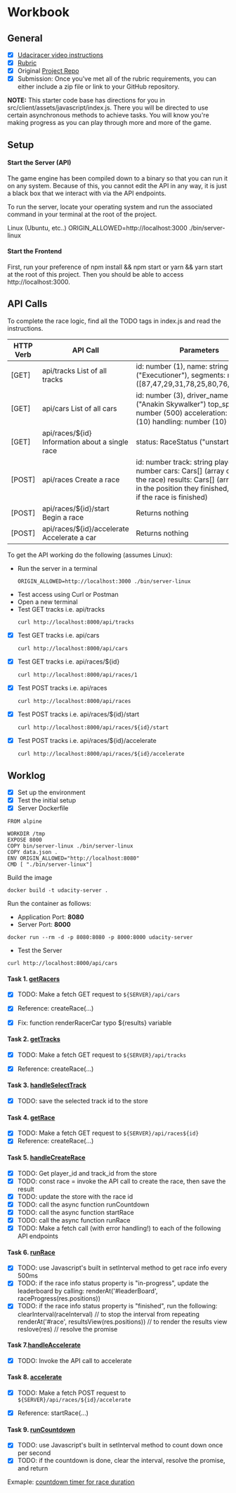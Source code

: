 # Workbook

## General 

- [x] [Udaciracer video instructions](https://www.youtube.com/watch?v=b8rGy9Fm5tg&feature=emb_logo)
- [x] [Rubric](https://review.udacity.com/#!/rubrics/2829/view)
- [x] Original [Project Repo](https://github.com/udacity/nd032-c3-asynchronous-programming-with-javascript-project-starter)
- [x] Submission: Once you've met all of the rubric requirements, you can either include a zip file or link to your GitHub repository. 

__NOTE:__ This starter code base has directions for you in src/client/assets/javascript/index.js. 
There you will be directed to use certain asynchronous methods to achieve tasks. You will know you're making progress as 
you can play through more and more of the game.

## Setup

#### Start the Server (API)
The game engine has been compiled down to a binary so that you can run it on any system. Because of this, you cannot 
edit the API in any way, it is just a black box that we interact with via the API endpoints.

To run the server, locate your operating system and run the associated command in your terminal at the root of the project.

Linux (Ubuntu, etc..)	ORIGIN_ALLOWED=http://localhost:3000 ./bin/server-linux

#### Start the Frontend
First, run your preference of npm install && npm start or yarn && yarn start at the root of this project. Then you should 
be able to access http://localhost:3000.


## API Calls

To complete the race logic, find all the TODO tags in index.js and read the instructions.

| HTTP Verb | API Call | Parameters |
|-----------|----------|------------|
| [GET] | api/tracks List of all tracks | id: number (1), name: string ("Executioner"), segments: number[] ([87,47,29,31,78,25,80,76,60,14....]) |
| [GET] | api/cars List of all cars | id: number (3), driver_name: string ("Anakin Skywalker") top_speed: number (500) acceleration: number (10) handling: number (10) |
| [GET] | api/races/${id} Information about a single race | status: RaceStatus ("unstarted" | "in-progress" | "finished") positions object[] ([{ car: object, final_position: number (omitted if empty), speed: number, segment: number}])  |
| [POST] | api/races Create a race | id: number track: string player_id: number cars: Cars[] (array of cars in the race) results: Cars[] (array of cars in the position they finished, available if the race is finished) |
| [POST] | api/races/${id}/start Begin a race | Returns nothing |
| [POST]  | api/races/${id}/accelerate Accelerate a car | Returns nothing |


To get the API working do the following (assumes Linux):

* Run the server in a terminal
  ```
  ORIGIN_ALLOWED=http://localhost:3000 ./bin/server-linux
  ```
* Test access using Curl or Postman
* Open a new terminal
* Test GET tracks i.e. api/tracks
  ```
  curl http://localhost:8000/api/tracks
  ```
- [x] Test GET tracks i.e. api/cars
  ```
  curl http://localhost:8000/api/cars
  ```
- [x] Test GET tracks i.e. api/races/${id}
  ```
  curl http://localhost:8000/api/races/1
  ```
- [x] Test POST tracks i.e. api/races
  ```
  curl http://localhost:8000/api/races
  ```
- [x] Test POST tracks i.e. api/races/${id}/start
  ```
  curl http://localhost:8000/api/races/${id}/start
  ```
- [x] Test POST tracks i.e. api/races/${id}/accelerate
  ```
  curl http://localhost:8000/api/races/${id}/accelerate
  ```
   

## Worklog

- [x] Set up the environment
- [x] Test the initial setup
- [x] Server Dockerfile

```
FROM alpine

WORKDIR /tmp
EXPOSE 8000
COPY bin/server-linux ./bin/server-linux
COPY data.json .
ENV ORIGIN_ALLOWED="http://localhost:8080"
CMD [ "./bin/server-linux"]
```

Build the image
```
docker build -t udacity-server .
```

Run the container as follows:
* Application Port: __8080__
* Server Port: __8000__
```
docker run --rm -d -p 8080:8080 -p 8000:8000 udacity-server
```

* Test the Server
```
curl http://localhost:8000/api/cars
```

#### Task 1. [getRacers](https://github.com/rosera/nd032-c3-asynchronous-programming-with-javascript-project-starter/blob/graduation/src/client/assets/javascript/index.js)

- [x] TODO: Make a fetch GET request to `${SERVER}/api/cars`
- [x] Reference: createRace(...)
- [x] Fix: function renderRacerCar typo ${results} variable


#### Task 2. [getTracks](https://github.com/rosera/nd032-c3-asynchronous-programming-with-javascript-project-starter/blob/graduation/src/client/assets/javascript/index.js)

- [x] TODO: Make a fetch GET request to `${SERVER}/api/tracks`
- [x] Reference: createRace(...)


#### Task 3. [handleSelectTrack](https://github.com/rosera/nd032-c3-asynchronous-programming-with-javascript-project-starter/blob/graduation/src/client/assets/javascript/index.js)

- [x] TODO: save the selected track id to the store

#### Task 4. [getRace](https://github.com/rosera/nd032-c3-asynchronous-programming-with-javascript-project-starter/blob/graduation/src/client/assets/javascript/index.js)

- [x] TODO: Make a fetch GET request to `${SERVER}/api/races${id}`
- [x] Reference: createRace(...)

#### Task 5. [handleCreateRace](https://github.com/rosera/nd032-c3-asynchronous-programming-with-javascript-project-starter/blob/graduation/src/client/assets/javascript/index.js)
- [x] TODO: Get player_id and track_id from the store
- [x] TODO: const race = invoke the API call to create the race, then save the result
- [x] TODO: update the store with the race id
- [x] TODO: call the async function runCountdown
- [x] TODO: call the async function startRace
- [x] TODO: call the async function runRace
- [x] TODO: Make a fetch call (with error handling!) to each of the following API endpoints 

#### Task 6. [runRace](https://github.com/rosera/nd032-c3-asynchronous-programming-with-javascript-project-starter/blob/graduation/src/client/assets/javascript/index.js)

- [x] TODO: use Javascript's built in setInterval method to get race info every 500ms
- [x] TODO: if the race info status property is "in-progress", update the leaderboard by calling: renderAt('#leaderBoard', raceProgress(res.positions))
- [x] TODO: if the race info status property is "finished", run the following:
		clearInterval(raceInterval) // to stop the interval from repeating
		renderAt('#race', resultsView(res.positions)) // to render the results view
		reslove(res) // resolve the promise

#### Task 7.[handleAccelerate](https://github.com/rosera/nd032-c3-asynchronous-programming-with-javascript-project-starter/blob/graduation/src/client/assets/javascript/index.js)

- [x] TODO: Invoke the API call to accelerate

#### Task 8. [accelerate](https://github.com/rosera/nd032-c3-asynchronous-programming-with-javascript-project-starter/blob/graduation/src/client/assets/javascript/index.js)

- [x] TODO: Make a fetch POST request to `${SERVER}/api/races/${id}/accelerate`
- [x] Reference: startRace(...)


#### Task 9. [runCountdown](https://github.com/rosera/nd032-c3-asynchronous-programming-with-javascript-project-starter/blob/graduation/src/client/assets/javascript/index.js)

- [x] TODO: use Javascript's built in setInterval method to count down once per second
- [x] TODO: if the countdown is done, clear the interval, resolve the promise, and return

Exmaple: [countdown timer for race duration](https://itnext.io/how-to-create-an-animated-countdown-timer-with-html-css-and-javascript-d0171d1fb6f7)
